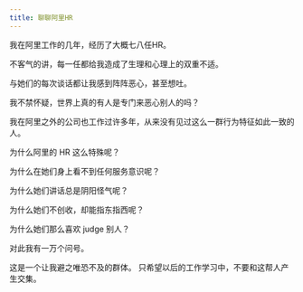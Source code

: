 ```yaml
---
title: 聊聊阿里HR
---
```


我在阿里工作的几年，经历了大概七八任HR。 

不客气的讲，每一任都给我造成了生理和心理上的双重不适。 

与她们的每次谈话都让我感到阵阵恶心，甚至想吐。 

我不禁怀疑，世界上真的有人是专门来恶心别人的吗？ 

我在阿里之外的公司也工作过许多年，从来没有见过这么一群行为特征如此一致的人。 

为什么阿里的 HR 这么特殊呢？ 

为什么在她们身上看不到任何服务意识呢？ 

为什么她们讲话总是阴阳怪气呢？ 

为什么她们不创收，却能指东指西呢？

为什么她们那么喜欢 judge 别人？ 

对此我有一万个问号。 

这是一个让我避之唯恐不及的群体。 只希望以后的工作学习中，不要和这帮人产生交集。